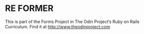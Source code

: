 # RE FORMER

This is part of the Forms Project in The Odin Project’s Ruby on Rails Curriculum. Find it at <http://www.theodinproject.com>
